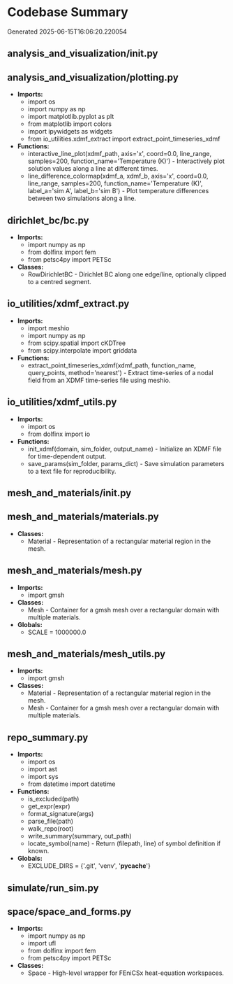 # Codebase Summary

Generated 2025-06-15T16:06:20.220054

## analysis_and_visualization/__init__.py


## analysis_and_visualization/plotting.py

* **Imports:**
  - import os
  - import numpy as np
  - import matplotlib.pyplot as plt
  - from matplotlib import colors
  - import ipywidgets as widgets
  - from io_utilities.xdmf_extract import extract_point_timeseries_xdmf
* **Functions:**
  - interactive_line_plot(xdmf_path, axis='x', coord=0.0, line_range, samples=200, function_name='Temperature (K)') - Interactively plot solution values along a line at different times.
  - line_difference_colormap(xdmf_a, xdmf_b, axis='x', coord=0.0, line_range, samples=200, function_name='Temperature (K)', label_a='sim A', label_b='sim B') - Plot temperature differences between two simulations along a line.

## dirichlet_bc/bc.py

* **Imports:**
  - import numpy as np
  - from dolfinx import fem
  - from petsc4py import PETSc
* **Classes:**
  - RowDirichletBC - Dirichlet BC along one edge/line, optionally clipped to a centred segment.

## io_utilities/xdmf_extract.py

* **Imports:**
  - import meshio
  - import numpy as np
  - from scipy.spatial import cKDTree
  - from scipy.interpolate import griddata
* **Functions:**
  - extract_point_timeseries_xdmf(xdmf_path, function_name, query_points, method='nearest') - Extract time-series of a nodal field from an XDMF time-series file using meshio.

## io_utilities/xdmf_utils.py

* **Imports:**
  - import os
  - from dolfinx import io
* **Functions:**
  - init_xdmf(domain, sim_folder, output_name) - Initialize an XDMF file for time-dependent output.
  - save_params(sim_folder, params_dict) - Save simulation parameters to a text file for reproducibility.

## mesh_and_materials/__init__.py


## mesh_and_materials/materials.py

* **Classes:**
  - Material - Representation of a rectangular material region in the mesh.

## mesh_and_materials/mesh.py

* **Imports:**
  - import gmsh
* **Classes:**
  - Mesh - Container for a gmsh mesh over a rectangular domain with multiple materials.
* **Globals:**
  - SCALE = 1000000.0

## mesh_and_materials/mesh_utils.py

* **Imports:**
  - import gmsh
* **Classes:**
  - Material - Representation of a rectangular material region in the mesh.
  - Mesh - Container for a gmsh mesh over a rectangular domain with multiple materials.

## repo_summary.py

* **Imports:**
  - import os
  - import ast
  - import sys
  - from datetime import datetime
* **Functions:**
  - is_excluded(path)
  - get_expr(expr)
  - format_signature(args)
  - parse_file(path)
  - walk_repo(root)
  - write_summary(summary, out_path)
  - locate_symbol(name) - Return (filepath, line) of symbol definition if known.
* **Globals:**
  - EXCLUDE_DIRS = {'.git', 'venv', '__pycache__'}

## simulate/run_sim.py


## space/space_and_forms.py

* **Imports:**
  - import numpy as np
  - import ufl
  - from dolfinx import fem
  - from petsc4py import PETSc
* **Classes:**
  - Space - High-level wrapper for FEniCSx heat-equation workspaces.

